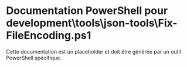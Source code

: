 # Documentation PowerShell pour development\tools\json-tools\Fix-FileEncoding.ps1

Cette documentation est un placeholder et doit être générée par un outil PowerShell spécifique.
